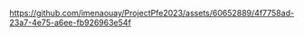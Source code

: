 

https://github.com/imenaouay/ProjectPfe2023/assets/60652889/4f7758ad-23a7-4e75-a6ee-fb926963e54f

